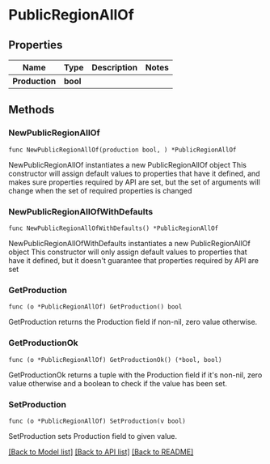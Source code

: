 # PublicRegionAllOf

## Properties

Name | Type | Description | Notes
------------ | ------------- | ------------- | -------------
**Production** | **bool** |  | 

## Methods

### NewPublicRegionAllOf

`func NewPublicRegionAllOf(production bool, ) *PublicRegionAllOf`

NewPublicRegionAllOf instantiates a new PublicRegionAllOf object
This constructor will assign default values to properties that have it defined,
and makes sure properties required by API are set, but the set of arguments
will change when the set of required properties is changed

### NewPublicRegionAllOfWithDefaults

`func NewPublicRegionAllOfWithDefaults() *PublicRegionAllOf`

NewPublicRegionAllOfWithDefaults instantiates a new PublicRegionAllOf object
This constructor will only assign default values to properties that have it defined,
but it doesn't guarantee that properties required by API are set

### GetProduction

`func (o *PublicRegionAllOf) GetProduction() bool`

GetProduction returns the Production field if non-nil, zero value otherwise.

### GetProductionOk

`func (o *PublicRegionAllOf) GetProductionOk() (*bool, bool)`

GetProductionOk returns a tuple with the Production field if it's non-nil, zero value otherwise
and a boolean to check if the value has been set.

### SetProduction

`func (o *PublicRegionAllOf) SetProduction(v bool)`

SetProduction sets Production field to given value.



[[Back to Model list]](../README.md#documentation-for-models) [[Back to API list]](../README.md#documentation-for-api-endpoints) [[Back to README]](../README.md)


